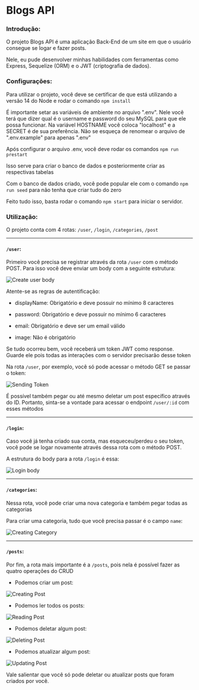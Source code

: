 
# Blogs API

### Introdução:

O projeto Blogs API é uma aplicação Back-End de um site em que o usuário consegue se logar e fazer posts.

Nele, eu pude desenvolver minhas habilidades com ferramentas como Express, Sequelize (ORM) e o JWT (criptografia de dados).


### Configurações:

Para utilizar o projeto, você deve se certificar de que está utilizando a versão 14 do Node e rodar o comando `npm install`

É importante setar as variáveis de ambiente no arquivo ".env". Nele você terá que dizer qual é o username e password do seu MySQL para que ele possa funcionar. Na variável HOSTNAME você coloca "localhost" e a SECRET é de sua preferência. Não se esqueça de renomear o arquivo de ".env.example" para apenas ".env"

Após configurar o arquivo .env, você deve rodar os comandos `npm run prestart`

Isso serve para criar o banco de dados e posteriormente criar as respectivas tabelas

Com o banco de dados criado, você pode popular ele com o comando `npm run seed` para não tenha que criar tudo do zero

Feito tudo isso, basta rodar o comando `npm start` para iniciar o servidor.

### Utilização:

O projeto conta com 4 rotas: `/user`, `/login`, `/categories`, `/post`

---

#### `/user`:

Primeiro você precisa se registrar através da rota `/user` com o método POST. Para isso você deve enviar um body com a seguinte estrutura:

![Create user body](https://github.com/RafaelMoura11/blogs-api/raw/main/public/cadastrodeusuario.png)


Atente-se as regras de autentificação:

- displayName: Obrigatório e deve possuir no mínimo 8 caracteres

- password: Obrigatório e deve possuir no mínimo 6 caracteres

- email: Obrigatório e deve ser um email válido

- image: Não é obrigatório



Se tudo ocorreu bem, você receberá um token JWT como response. Guarde ele pois todas as interações com o servidor precisarão desse token


Na rota `/user`, por exemplo, você só pode acessar o método GET se passar o token:

![Sending Token](https://github.com/RafaelMoura11/blogs-api/raw/main/public/listarusuarios.png)


É possível também pegar ou até mesmo deletar um post específico através do ID. Portanto, sinta-se a vontade para acessar o endpoint `/user/:id` com esses métodos

---

#### `/login`:

Caso você já tenha criado sua conta, mas esqueceu/perdeu o seu token, você pode se logar novamente através dessa rota com o método POST.

A estrutura do body para a rota `/login` é essa:

![Login body](https://github.com/RafaelMoura11/blogs-api/raw/main/public/logincomsucesso.png)

---

#### `/categories`:


Nessa rota, você pode criar uma nova categoria e também pegar todas as categorias

Para criar uma categoria, tudo que você precisa passar é o campo `name`:

![Creating Category](https://github.com/RafaelMoura11/blogs-api/raw/main/public/cadastrarCategoria.png)

---

#### `/posts`:


Por fim, a rota mais importante é a `/posts`, pois nela é possível fazer as quatro operações do CRUD

- Podemos criar um post:

![Creating Post](https://github.com/RafaelMoura11/blogs-api/raw/main/public/criarblogpost.png)


- Podemos ler todos os posts:

![Reading Post](https://github.com/RafaelMoura11/blogs-api/raw/main/public/listarumblogpost.png)

- Podemos deletar algum post:

![Deleting Post](https://github.com/RafaelMoura11/blogs-api/raw/main/public/deletarpostcomsucesso.png)

- Podemos atualizar algum post:

![Updating Post](https://github.com/RafaelMoura11/blogs-api/raw/main/public/editarpostcomsucesso.png)


Vale salientar que você só pode deletar ou atualizar posts que foram criados por você.
